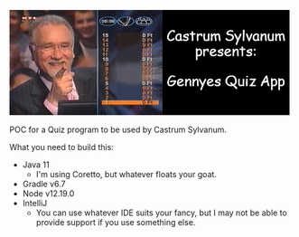 ![Banner](markdown/millionaire.jpg)  

POC for a Quiz program to be used by Castrum Sylvanum.

What you need to build this:
- Java 11
	- I'm using Coretto, but whatever floats your goat. 
- Gradle v6.7
- Node v12.19.0
- IntelliJ
	- You can use whatever IDE suits your fancy, but I may not be able to provide support if you use something else.